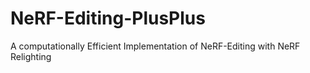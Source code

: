 # NeRF-Editing-PlusPlus
A computationally Efficient Implementation of NeRF-Editing with NeRF Relighting
